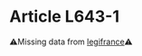 # Article L643-1

⚠️Missing data from [legifrance](https://www.legifrance.gouv.fr/codes/article_lc/LEGIARTI000006238866)⚠️